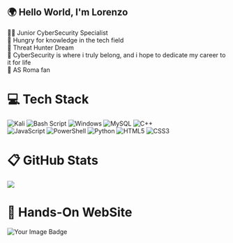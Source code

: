 ## 🌍 Hello World, I'm Lorenzo 
👨‍💻 Junior CyberSecurity Specialist  
🤖 Hungry for knowledge in the tech field 
<br>👾 Threat Hunter Dream<br>
🧩 CyberSecurity is where i truly belong, and i hope to dedicate my career to it for life<br>
🐺 AS Roma fan<br>







# 💻 Tech Stack 
![Kali](https://img.shields.io/badge/Kali-268BEE?style=for-the-badge&logo=kalilinux&logoColor=white)
![Bash Script](https://img.shields.io/badge/bash_script-%23121011.svg?style=for-the-badge&logo=gnu-bash&logoColor=white)
![Windows](https://img.shields.io/badge/Windows-0078D6?style=for-the-badge&logo=windows&logoColor=white)
![MySQL](https://img.shields.io/badge/mysql-4479A1.svg?style=for-the-badge&logo=mysql&logoColor=white)
![C++](https://img.shields.io/badge/c++-%2300599C.svg?style=for-the-badge&logo=c%2B%2B&logoColor=white)<br>
![JavaScript](https://img.shields.io/badge/javascript-%23323330.svg?style=for-the-badge&logo=javascript&logoColor=%23F7DF1E)
![PowerShell](https://img.shields.io/badge/PowerShell-%235391FE.svg?style=for-the-badge&logo=powershell&logoColor=white)
![Python](https://img.shields.io/badge/python-3670A0?style=for-the-badge&logo=python&logoColor=ffdd54)
![HTML5](https://img.shields.io/badge/html5-%23E34F26.svg?style=for-the-badge&logo=html5&logoColor=white)
![CSS3](https://img.shields.io/badge/css3-%231572B6.svg?style=for-the-badge&logo=css3&logoColor=white)


# 📋 GitHub Stats
![](https://github-readme-stats.vercel.app/api?username=dadstock&theme=catppuccin_mocha&hide_border=false&include_all_commits=true&count_private=true) 
# 🎯 Hands-On WebSite
<img src="https://tryhackme-badges.s3.amazonaws.com/daddstock.png" alt="Your Image Badge" />









<!--
**dadstock/dadstock** is a ✨ _special_ ✨ repository because its `README.md` (this file) appears on your GitHub profile.

Here are some ideas to get you started:

- 🔭 I’m currently working on ...
- 🌱 I’m currently learning ...
- 👯 I’m looking to collaborate on ...
- 🤔 I’m looking for help with ...
- 💬 Ask me about ...
- 📫 How to reach me: ...
- 😄 Pronouns: ...
- ⚡ Fun fact: ...
-->
